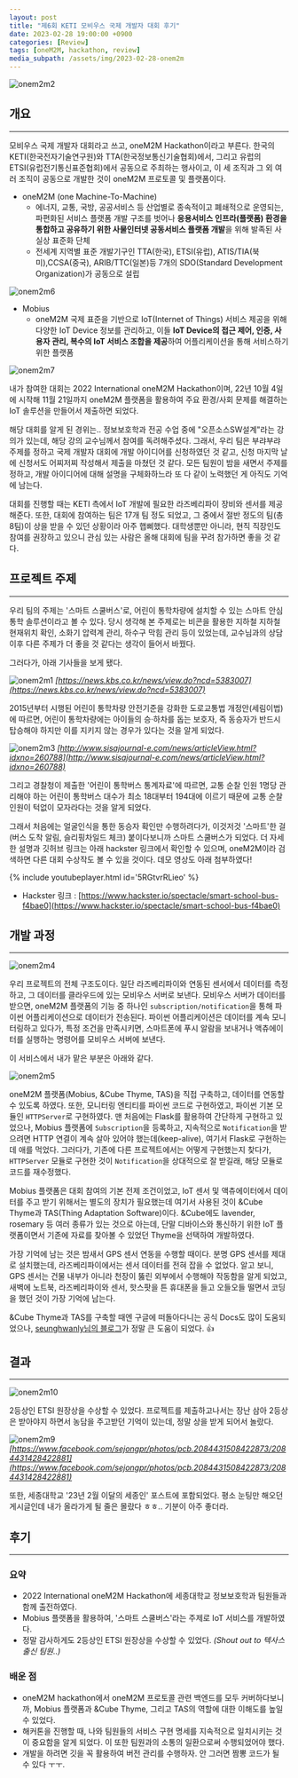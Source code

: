 ```yaml
---
layout: post
title: "제6회 KETI 모비우스 국제 개발자 대회 후기"
date: 2023-02-28 19:00:00 +0900
categories: [Review]
tags: [oneM2M, hackathon, review]
media_subpath: /assets/img/2023-02-28-onem2m
---
```


![onem2m2](onem2m8.jpg)

## 개요

---

모비우스 국제 개발자 대회라고 쓰고, oneM2M Hackathon이라고 부른다. 한국의 KETI(한국전자기술연구원)와 TTA(한국정보통신기술협회)에서, 그리고 유럽의 ETSI(유럽전기통신표준협회)에서 공동으로 주최하는 행사이고, 이 세 조직과 그 외 여러 조직이 공동으로 개발한 것이 oneM2M 프로토콜 및 플랫폼이다.

- oneM2M (one Machine-To-Machine)
  - 에너지, 교통, 국방, 공공서비스 등 산업별로 종속적이고 폐쇄적으로 운영되는, 파편화된 서비스 플랫폼 개발 구조를 벗어나 **응용서비스 인프라(플랫폼) 환경을 통합하고 공유하기 위한 사물인터넷 공동서비스 플랫폼 개발**을 위해 발족된 사실상 표준화 단체
  - 전세계 지역별 표준 개발기구인 TTA(한국), ETSI(유럽), ATIS/TIA(북미),CCSA(중국), ARIB/TTC(일본)등 7개의 SDO(Standard Development Organization)가 공동으로 설립

![onem2m6](onem2m6.png)

- Mobius
  - oneM2M 국제 표준을 기반으로 IoT(Internet of Things) 서비스 제공을 위해 다양한 IoT Device 정보를 관리하고, 이들 **IoT Device의 접근 제어, 인증, 사용자 관리, 복수의 IoT 서비스 조합을 제공**하여 어플리케이션을 통해 서비스하기 위한 플랫폼

![onem2m7](onem2m7.png)

내가 참여한 대회는 2022 International oneM2M Hackathon이며, 22년 10월 4일에 시작해 11월 21일까지 oneM2M 플랫폼을 활용하여 주요 환경/사회 문제를 해결하는 IoT 솔루션을 만들어서 제출하면 되었다.

해당 대회를 알게 된 경위는.. 정보보호학과 전공 수업 중에 "오픈소스SW설계"라는 강의가 있는데, 해당 강의 교수님께서 참여를 독려해주셨다. 그래서, 우리 팀은 부랴부랴 주제를 정하고 국제 개발자 대회에 개발 아이디어를 신청하였던 것 같고, 신청 마지막 날에 신청서도 어찌저찌 작성해서 제출을 마쳤던 것 같다. 모든 팀원이 밤을 새면서 주제를 정하고, 개발 아이디어에 대해 설명을 구체화하느라 또 다 같이 노력했던 게 아직도 기억에 남는다.

대회를 진행할 때는 KETI 측에서 IoT 개발에 필요한 라즈베리파이 장비와 센서를 제공해준다. 또한, 대회에 참여하는 팀은 17개 팀 정도 되었고, 그 중에서 절반 정도의 팀(총 8팀)이 상을 받을 수 있던 상황이라 아주 햅삐했다. 대학생뿐만 아니라, 현직 직장인도 참여를 권장하고 있으니 관심 있는 사람은 올해 대회에 팀을 꾸려 참가하면 좋을 것 같다.

## 프로젝트 주제

---

우리 팀의 주제는 '스마트 스쿨버스'로, 어린이 통학차량에 설치할 수 있는 스마트 안심통학 솔루션이라고 볼 수 있다. 당시 생각해 본 주제로는 비콘을 활용한 지하철 지하철 현재위치 확인, 소화기 압력계 관리, 하수구 막힘 관리 등이 있었는데, 교수님과의 상담 이후 다른 주제가 더 좋을 것 같다는 생각이 들어서 바꿨다.

그러다가, 아래 기사들을 보게 됐다.

![onem2m1](onem2m1.png)
_[https://news.kbs.co.kr/news/view.do?ncd=5383007](https://news.kbs.co.kr/news/view.do?ncd=5383007)_

2015년부터 시행된 어린이 통학차량 안전기준을 강화한 도로교통법 개정안(세림이법)에 따르면, 어린이 통학차량에는 아이들의 승·하차를 돕는 보호자, 즉 동승자가 반드시 탑승해야 하지만 이를 지키지 않는 경우가 있다는 것을 알게 되었다.

![onem2m3](onem2m3.jpg)
_[http://www.sisajournal-e.com/news/articleView.html?idxno=260788](http://www.sisajournal-e.com/news/articleView.html?idxno=260788)_

그리고 경찰청이 제출한 '어린이 통학버스 통계자료'에 따르면, 교통 순찰 인원 1명당 관리해야 하는 어린이 통학버스 대수가 최소 18대부터 194대에 이르기 때문에 교통 순찰 인원이 턱없이 모자라다는 것을 알게 되었다.

그래서 처음에는 얼굴인식을 통한 동승자 확인만 수행하려다가, 이것저것 '스마트'한 걸(버스 도착 알림, 슬리핑차일드 체크) 붙이다보니까 스마트 스쿨버스가 되었다. 더 자세한 설명과 깃허브 링크는 아래 hackster 링크에서 확인할 수 있으며, oneM2M이라 검색하면 다른 대회 수상작도 볼 수 있을 것이다. 데모 영상도 아래 첨부하였다!

{% include youtubeplayer.html id='5RGtvrRLieo' %}

- Hackster 링크 : [https://www.hackster.io/spectacle/smart-school-bus-f4bae0](https://www.hackster.io/spectacle/smart-school-bus-f4bae0)


## 개발 과정

---

![onem2m4](onem2m4.png)

우리 프로젝트의 전체 구조도이다. 일단 라즈베리파이와 연동된 센서에서 데이터를 측정하고, 그 데이터를 클라우드에 있는 모비우스 서버로 보낸다. 모비우스 서버가 데이터를 받으면, oneM2M 플랫폼의 기능 중 하나인 `subscription/notification`을 통해 파이썬 어플리케이션으로 데이터가 전송된다. 파이썬 어플리케이션은 데이터를 계속 모니터링하고 있다가, 특정 조건을 만족시키면, 스마트폰에 푸시 알람을 보내거나 액츄에이터를 실행하는 명령어를 모비우스 서버에 보낸다.

이 서비스에서 내가 맡은 부분은 아래와 같다.

![onem2m5](onem2m5.png)

oneM2M 플랫폼(Mobius, &Cube Thyme, TAS)을 직접 구축하고, 데이터를 연동할 수 있도록 하였다. 또한, 모니터링 엔티티를 파이썬 코드로 구현하였고, 파이썬 기본 모듈인 `HTTPServer`로 구현하였다. 맨 처음에는 Flask를 활용하여 간단하게 구현하고 있었으나, Mobius 플랫폼에 `Subscription`을 등록하고, 지속적으로 `Notification`을 받으려면 HTTP 연결이 계속 살아 있어야 했는데(keep-alive), 여기서 Flask로 구현하는데 애를 먹었다. 그러다가, 기존에 다른 프로젝트에서는 어떻게 구현했는지 찾다가, `HTTPServer` 모듈로 구현한 것이 `Notification`을 상대적으로 잘 받길래, 해당 모듈로 코드를 재수정했다. 

Mobius 플랫폼은 대회 참여의 기본 전제 조건이었고, IoT 센서 및 액츄에이터에서 데이터를 주고 받기 위해서는 별도의 장치가 필요했는데 여기서 사용된 것이 &Cube Thyme과 TAS(Thing Adaptation Software)이다. &Cube에도 lavender, rosemary 등 여러 종류가 있는 것으로 아는데, 단말 디바이스와 통신하기 위한 IoT 플랫폼이면서 기존에 자료를 찾아볼 수 있었던 Thyme을 선택하여 개발하였다.

가장 기억에 남는 것은 밤새서 GPS 센서 연동을 수행할 때이다. 분명 GPS 센서를 제대로 설치했는데, 라즈베리파이에서는 센서 데이터를 전혀 잡을 수 없었다. 알고 보니, GPS 센서는 건물 내부가 아니라 천장이 뚫린 외부에서 수행해야 작동함을 알게 되었고, 새벽에 노트북, 라즈베리파이와 센서, 핫스팟을 튼 휴대폰을 들고 오들오들 떨면서 코딩을 했던 것이 가장 기억에 남는다.

&Cube Thyme과 TAS를 구축할 때엔 구글에 떠돌아다니는 공식 Docs도 많이 도움되었으나, [seunghwanly님의 블로그](https://velog.io/@seunghwanly/RADAR-%EC%84%A4%EC%A0%95%ED%95%98%EB%9F%AC-%EA%B0%80%EA%B8%B0)가 정말 큰 도움이 되었다. 👍

## 결과

---

![onem2m10](onem2m10.jpg)

2등상인 ETSI 원장상을 수상할 수 있었다. 프로젝트를 제출하고나서는 장난 삼아 2등상은 받아야지 하면서 농담을 주고받던 기억이 있는데, 정말 상을 받게 되어서 놀랐다.

![onem2m9](onem2m9.jpg)
_[https://www.facebook.com/sejongpr/photos/pcb.2084431508422873/2084431428422881](https://www.facebook.com/sejongpr/photos/pcb.2084431508422873/2084431428422881)_

또한, 세종대학교 '23년 2월 이달의 세종인' 포스트에 포함되었다. 평소 눈팅만 해오던 게시글인데 내가 올라가게 될 줄은 몰랐다 ㅎㅎ.. 기분이 아주 좋더라.

## 후기

---

### 요약

- 2022 International oneM2M Hackathon에 세종대학교 정보보호학과 팀원들과 함께 출전하였다.
- Mobius 플랫폼을 활용하여, '스마트 스쿨버스'라는 주제로 IoT 서비스를 개발하였다.
- 정말 감사하게도 2등상인 ETSI 원장상을 수상할 수 있었다. *(Shout out to 텍사스출신 팀원..)*

### 배운 점

- oneM2M hackathon에서 oneM2M 프로토콜 관련 백엔드를 모두 커버하다보니까, Mobius 플랫폼과 &Cube Thyme, 그리고 TAS의 역할에 대한 이해도를 높일 수 있었다.
- 해커톤을 진행할 때, 나와 팀원들의 서비스 구현 명세를 지속적으로 일치시키는 것이 중요함을 알게 되었다. 이 또한 팀원과의 소통의 일환으로써 수행되었어야 했다.
- 개발을 하려면 깃을 꼭 활용하여 버전 관리를 수행하자. 안 그러면 짬뽕 코드가 될 수 있다 ㅜㅜ.

